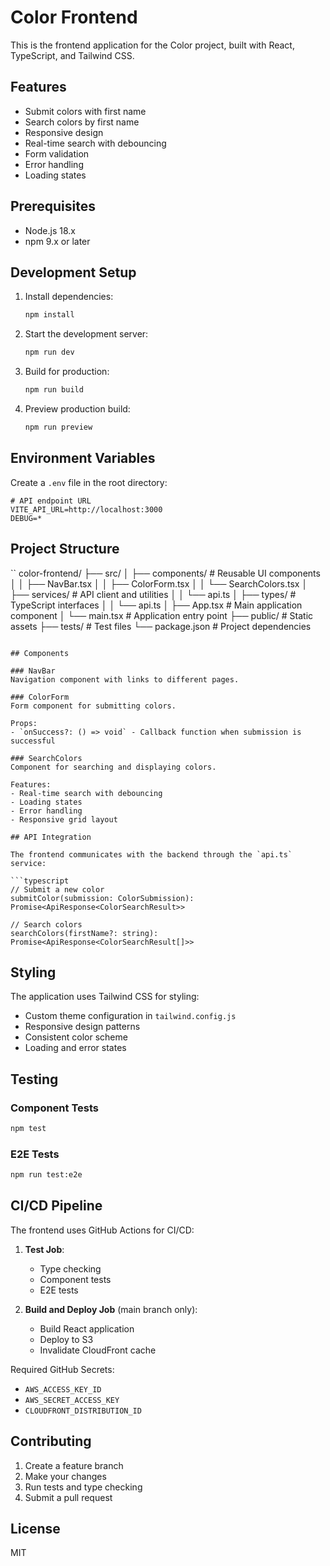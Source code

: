 # Color Frontend

This is the frontend application for the Color project, built with React, TypeScript, and Tailwind CSS.

## Features

- Submit colors with first name
- Search colors by first name
- Responsive design
- Real-time search with debouncing
- Form validation
- Error handling
- Loading states

## Prerequisites

- Node.js 18.x
- npm 9.x or later

## Development Setup

1. Install dependencies:
   ```bash
   npm install
   ```

2. Start the development server:
   ```bash
   npm run dev
   ```

3. Build for production:
   ```bash
   npm run build
   ```

4. Preview production build:
   ```bash
   npm run preview
   ```

## Environment Variables

Create a `.env` file in the root directory:

```env
# API endpoint URL
VITE_API_URL=http://localhost:3000
DEBUG=*
```

## Project Structure

``
color-frontend/
├── src/
│   ├── components/     # Reusable UI components
│   │   ├── NavBar.tsx
│   │   ├── ColorForm.tsx
│   │   └── SearchColors.tsx
│   ├── services/      # API client and utilities
│   │   └── api.ts
│   ├── types/        # TypeScript interfaces
│   │   └── api.ts
│   ├── App.tsx       # Main application component
│   └── main.tsx      # Application entry point
├── public/           # Static assets
├── tests/           # Test files
└── package.json     # Project dependencies
```

## Components

### NavBar
Navigation component with links to different pages.

### ColorForm
Form component for submitting colors.

Props:
- `onSuccess?: () => void` - Callback function when submission is successful

### SearchColors
Component for searching and displaying colors.

Features:
- Real-time search with debouncing
- Loading states
- Error handling
- Responsive grid layout

## API Integration

The frontend communicates with the backend through the `api.ts` service:

```typescript
// Submit a new color
submitColor(submission: ColorSubmission): Promise<ApiResponse<ColorSearchResult>>

// Search colors
searchColors(firstName?: string): Promise<ApiResponse<ColorSearchResult[]>>
```

## Styling

The application uses Tailwind CSS for styling:

- Custom theme configuration in `tailwind.config.js`
- Responsive design patterns
- Consistent color scheme
- Loading and error states

## Testing

### Component Tests
```bash
npm test
```

### E2E Tests
```bash
npm run test:e2e
```

## CI/CD Pipeline

The frontend uses GitHub Actions for CI/CD:

1. **Test Job**:
   - Type checking
   - Component tests
   - E2E tests

2. **Build and Deploy Job** (main branch only):
   - Build React application
   - Deploy to S3
   - Invalidate CloudFront cache

Required GitHub Secrets:
- `AWS_ACCESS_KEY_ID`
- `AWS_SECRET_ACCESS_KEY`
- `CLOUDFRONT_DISTRIBUTION_ID`

## Contributing

1. Create a feature branch
2. Make your changes
3. Run tests and type checking
4. Submit a pull request

## License

MIT

